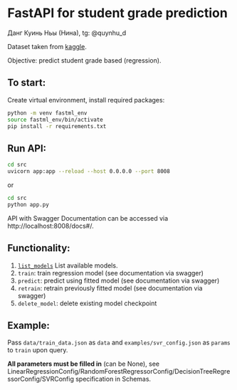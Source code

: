 # FastAPI for student grade prediction

Данг Куинь Ньы (Нина), tg: @quynhu_d

Dataset taken from [kaggle](https://www.kaggle.com/code/biancacarvalho/a2-icd-student-alcohol-consumption). 

Objective: predict student grade based (regression).

## To start:

Create virtual environment, install required packages:

```bash
python -m venv fastml_env
source fastml_env/bin/activate
pip install -r requirements.txt
```

## Run API:

```bash
cd src
uvicorn app:app --reload --host 0.0.0.0 --port 8008
```
or
```bash
cd src
python app.py
```

API with Swagger Documentation can be accessed via http://localhost:8008/docs#/.

## Functionality:

1. [`list_models`](http://localhost:8008/list_models) List available models.
2. `train`: train regression model (see documentation via swagger)
3. `predict`: predict using fitted model (see documentation via swagger)
4. `retrain`: retrain previously fitted model (see documentation via swagger)
5. `delete_model`: delete existing model checkpoint

## Example:
Pass `data/train_data.json` as `data` and `examples/svr_config.json` as `params` to `train` upon query.

**All parameters must be filled in** (can be None), see LinearRegressionConfig/RandomForestRegressorConfig/DecisionTreeRegressorConfig/SVRConfig specification in Schemas.
